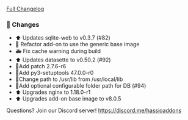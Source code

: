 [Full Changelog][changelog]

### 🔨 Changes

- ⬆ Updates sqlite-web to v0.3.7 (#82)
- 🔨 Refactor add-on to use the generic base image
- 🚑 Fix cache warning during build
- ⬆ Updates datasette to v0.50.2 (#92)
- 🔨Add patch 2.7.6-r6
- 🔨Add py3-setuptools 47.0.0-r0
- 🔨Change path to /usr/lib from /usr/local/lib
- 🔨Add optional configurable folder path for DB (#94)
- ⬆ Upgrades nginx to 1.18.0-r1
- ⬆ Upgrades add-on base image to v8.0.5

[changelog]: https://github.com/hassio-addons/addon-sqlite-web/compare/v2.2.2...v2.3.0

Questions? Join our Discord server! https://discord.me/hassioaddons